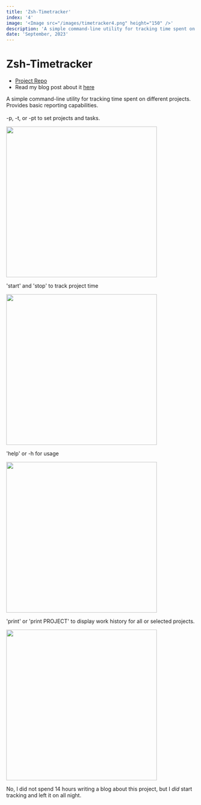 ```yaml
---
title: 'Zsh-Timetracker'
index: '4'
image: '<Image src="/images/timetracker4.png" height="150" />'
description: 'A simple command-line utility for tracking time spent on different projects. Provides basic reporting capabilities.'
date: 'September, 2023'
---
```


# Zsh-Timetracker

- <a class='link' href='https://github.com/danraskin/zsh-timetracker/tree/main'>Project Repo</a>
- Read my blog post about it <a class='link' href='https://danraskin-portfolio.vercel.app/blog/timetracker'>here</a>

A simple command-line utility for tracking time spent on different projects. Provides basic reporting capabilities. <br/>
<br />
-p, -t, or -pt to set projects and tasks.

<Image src="/images/timetracker4.png" width=400 />

'start' and 'stop' to track project time

<Image src="/images/timetracker2.png" width=400 />

'help' or -h for usage

<Image src="/images/timetracker3_help.png" width=400 />

'print' or 'print PROJECT' to display work history for all or selected projects.

<Image src="/images/timetracker5.png" width=400 />

No, I did not spend 14 hours writing a blog about this project, but I *did* start tracking and left it on all night.